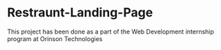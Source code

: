 # Restraunt-Landing-Page
This project has been done as a part of the Web Development internship program at Orinson Technologies
